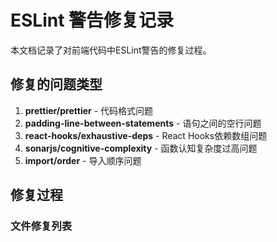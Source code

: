 # ESLint 警告修复记录

本文档记录了对前端代码中ESLint警告的修复过程。

## 修复的问题类型

1. **prettier/prettier** - 代码格式问题
2. **padding-line-between-statements** - 语句之间的空行问题
3. **react-hooks/exhaustive-deps** - React Hooks依赖数组问题
4. **sonarjs/cognitive-complexity** - 函数认知复杂度过高问题
5. **import/order** - 导入顺序问题

## 修复过程

### 文件修复列表

